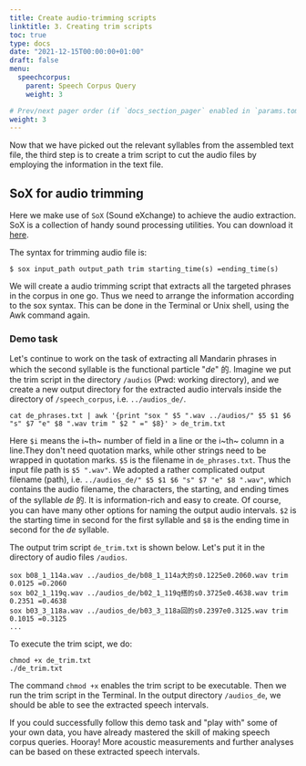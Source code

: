 ```yaml
---
title: Create audio-trimming scripts
linktitle: 3. Creating trim scripts
toc: true
type: docs
date: "2021-12-15T00:00:00+01:00"
draft: false
menu:
  speechcorpus:
    parent: Speech Corpus Query
    weight: 3

# Prev/next pager order (if `docs_section_pager` enabled in `params.toml`)
weight: 3
---
```


Now that we have picked out the relevant syllables from the assembled text file, the third step is to create a trim script to cut the audio files by employing the information in the text file.

## SoX for audio trimming
Here we make use of `SoX` (Sound eXchange) to achieve the audio extraction. SoX is a collection of handy sound processing utilities. You can download it [here](http://sox.sourceforge.net/). 

The syntax for trimming audio file is:
```
$ sox input_path output_path trim starting_time(s) =ending_time(s)
```
We will create a audio trimming script that extracts all the targeted phrases in the corpus in one go. Thus we need to arrange the information according to the sox syntax. This can be done in the Terminal or Unix shell, using the Awk command again.

### Demo task

Let's continue to work on the task of extracting all Mandarin phrases in which the second syllable is the functional particle "*de*" 的. Imagine we put the trim script in the directory `/audios` (Pwd: working directory), and we create a new output directory for the extracted audio intervals inside the directory of `/speech_corpus`, i.e. `../audios_de/`.

```
cat de_phrases.txt | awk '{print "sox " $5 ".wav ../audios/" $5 $1 $6 "s" $7 "e" $8 ".wav trim " $2 " =" $8}' > de_trim.txt
```
Here `$i` means the i~th~ number of field in a line or the i~th~ column in a line.They don't need quotation marks, while other strings need to be wrapped in quotation marks. `$5` is the filename in `de_phrases.txt`. Thus the input file path is `$5 ".wav"`. We adopted a rather complicated output filename (path), i.e. `../audios_de/" $5 $1 $6 "s" $7 "e" $8 ".wav"`, which contains the audio filename, the characters, the starting, and ending times of the syllable *de* 的. It is information-rich and easy to create. Of course, you can have many other options for naming the output audio intervals. `$2` is the starting time in second for the first syllable and `$8` is the ending time in second for the *de* syllable.

The output trim script `de_trim.txt` is shown below. Let's put it in the directory of audio files `/audios`.

```
sox b08_1_114a.wav ../audios_de/b08_1_114a大的s0.1225e0.2060.wav trim 0.0125 =0.2060
sox b02_1_119q.wav ../audios_de/b02_1_119q搭的s0.3725e0.4638.wav trim 0.2351 =0.4638
sox b03_3_118a.wav ../audios_de/b03_3_118a回的s0.2397e0.3125.wav trim 0.1015 =0.3125
...
```

To execute the trim scipt, we do:
```
chmod +x de_trim.txt
./de_trim.txt
```
The command `chmod +x` enables the trim script to be executable. Then we run the trim script in the Terminal. In the output directory `/audios_de`, we should be able to see the extracted speech intervals.

If you could successfully follow this demo task and "play with" some of your own data, you have already mastered the skill of making speech corpus queries. Hooray!
More acoustic measurements and further analyses can be based on these extracted speech intervals.